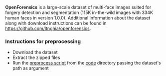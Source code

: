 **OpenForensics** is a large-scale dataset of multi-face images suited for forgery detection and segmentation (115K in-the-wild images with 334K human faces in version 1.0.0). Additional information about the dataset along with download instructions can be found in <https://github.com/ltnghia/openforensics>.

### Instructions for preprocessing

- Download the dataset
- Extract the zipped files
- Run the [preprocess script](https://github.com/mever-team/DeepFakeChain/blob/main/code/scripts/preprocess/preprocess_openforensics.sh) from the [code](https://github.com/mever-team/DeepFakeChain/tree/main/code) directory passing the dataset's path as argument

